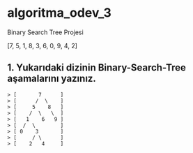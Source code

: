 # algoritma_odev_3

Binary Search Tree Projesi

[7, 5, 1, 8, 3, 6, 0, 9, 4, 2]

## 1. Yukarıdaki dizinin Binary-Search-Tree aşamalarını yazınız.

```
> [       7      ]
> [      /  \    ]
> [     5    8   ]
> [    /  \   \  ]
> [   1    6   9 ]
> [  /  \        ]
> [ 0    3       ]
> [     / \      ]
> [    2   4     ]
```
